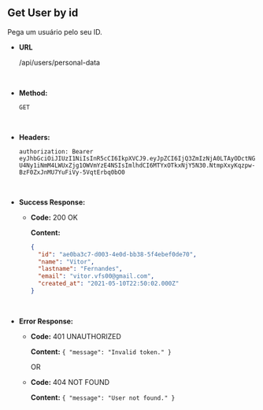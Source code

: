 ## **Get User by id**

Pega um usuário pelo seu ID.

- **URL**

  /api/users/personal-data

</br>

- **Method:**

  `GET`

</br>

- **Headers:**

  `authorization: Bearer eyJhbGciOiJIUzI1NiIsInR5cCI6IkpXVCJ9.eyJpZCI6IjQ3ZmIzNjA0LTAyODctNGU4Ny1iNmM4LWUxZjg1OWVmYzE4NSIsImlhdCI6MTYxOTkxNjY5N30.NtmpXxyKqzpw-BzF0ZxJnMU7YuFiVy-5VqtErbq0bO0`

</br>

- **Success Response:**

  - **Code:** 200 OK

    **Content:**

    ```json
    {
      "id": "ae0ba3c7-d003-4e0d-bb38-5f4ebef0de70",
      "name": "Vitor",
      "lastname": "Fernandes",
      "email": "vitor.vfs00@gmail.com",
      "created_at": "2021-05-10T22:50:02.000Z"
    }
    ```

</br>

- **Error Response:**

  - **Code:** 401 UNAUTHORIZED

    **Content:** `{ "message": "Invalid token." }`

    OR

  - **Code:** 404 NOT FOUND

    **Content:** `{ "message": "User not found." }`
